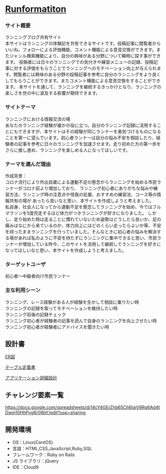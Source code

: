 # [Runformatiton](https://runformation.net/)

### サイト概要
ランニングブログ共有サイト  
本サイトはランニングの体験記を共有できるサイトです。投稿記事に閲覧者からいいね、フォローによる評価機能、コメント機能による意見交換ができます。またジャンル検索機能により、自分の興味がある分野について瞬時に探す事ができます。
投稿者には日々のランニングでの気付きや練習メニューの記録、投稿記事に対する評価をもらうことでランニングへのモチベーション向上が与えられます。閲覧者には興味のある分野の投稿記事を参考に自分のランニングをより良くしてもらうことができます。またコメント機能による意見交換をすることができます。
本サイトを通して、ランニングを継続するきっかけとなり、ランニングの楽しさを世の中に波及する影響が期待できます。

### サイトテーマ
ランニングにおける情報交流の場  
あなたのランニング経験が誰かの役に立つ。自分のランニング記録に活用することにもできますが、本サイトはその経験が同じランナーを勇気づけるものになることを第一に望んでいます。初心者ランナーは自分の悩み不安を相談したり、経験者の記事を参考に日々のランニングを加速させます。走り初めた方の第一歩をさらに推し進め、ランニングを楽しめる人になってほしいです。


### テーマを選んだ理由
作成背景：  
コロナ流行により外出自粛による運動不足の懸念からランニングを始める市民ランナーがコロナ前より増加しており、
ランニング初心者にありがちな悩みや練習方法、ランニング時の注意点や怪我の処置、おすすめの練習法、コース等の情報共有の場が
あったら良いなと思い、本サイトを作成しようと考えました。  
私自身、社会人になってから運動不足を懸念してランニングを始め、今ではフルマラソンを5度完走するほど体力がつきランニングが好きになりました。
しかし、走り始めた時は走ることに慣れていないため姿勢はどうしたら良いか、足の痛みはなにから来ているのか、体力向上にはどのくらい走ったらよいか等、不安を持ったままランニングを行っていました。そんなときに初心者の悩みを解決する場があれば私のように不安を持たずにランニングに集中できると思い、市民ランナーが増加している昨今、このサイトを活用して継続してランニングを好きになってほしいなと思い、本サイトを作成しようと考えました。


### ターゲットユーザ
初心者〜中級者向け市民ランナー

### 主な利用シーン
ランニング、レース経験がある人が経験を生かして相談に乗りたい時  
ランニングの記録を取ってモチベーションを維持したい時  
ランニング前後の記録チェック  
ランニング初心者が経験者の記事を読んで自身のランニングを向上させたい時  
ランニング初心者が経験者にアドバイスを聞きたい時

## 設計書
[ER図](https://app.diagrams.net/#G15NI2rQzfsR4LO_75x-ddZLXAygAejuW3)  

[テーブル定義書](https://docs.google.com/spreadsheets/d/11Av4pgtmxOFNXxmfSLAZMe0wSC-RXQvVQRjwrWAfn8U/edit?usp=sharing)  

[アプリケーション詳細設計](https://docs.google.com/spreadsheets/d/119I87cCmRWiXBs1AKjbf6TC_dxEdTmRSzVoR2vXiWM4/edit?usp=sharing)


## チャレンジ要素一覧
https://docs.google.com/spreadsheets/d/14cY4GErZhb65Ch6IajV8Rg6Ad4tDwm10HhPvg6r06bY/edit?usp=sharing


## 開発環境

- OS：Linux(CentOS)
- 言語：HTML,CSS,JavaScript,Ruby,SQL
- フレームワーク：Ruby on Rails
- JS ライブラリ：jQuery
- IDE：Cloud9
